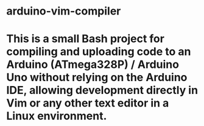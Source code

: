 # arduino-vim-compiler
# This is a small Bash project for compiling and uploading code to an Arduino (ATmega328P) / Arduino Uno without relying on the Arduino IDE, allowing development directly in Vim or any other text editor in a Linux environment.
